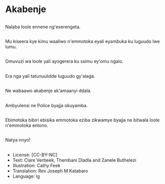 # Akabenje

##
Nalaba loole ennene
ng'eserengeta.

##
Mu kiseera kye kimu
waaliwo n'emmotoka
eyali eyambuka ku
luguudo lwe lumu.

##
Omuvuzi wa loole yali
ayogerera ku ssimu
ey'omu ngalo.

##
Era nga yali
tatunuulidde luguudo
gy'alaga.

##
Ne wabaawo akabenje
ak'amaanyi ddala.

##
Ambyulensi ne Police
byajja okuyamba.

##
Ebimotoka bibiri ebisika
emmotoka eziba
zikwamye byajja ne
bitwala loole
n'emmotoka entono.

##
Natya nnyo!

##
* License: [CC-BY-NC]
* Text: Clare Verbeek, Thembani Dladla and Zanele Buthelezi
* Illustration: Cathy Feek
* Translation: Rev Joseph M Katabaro
* Language: lg
